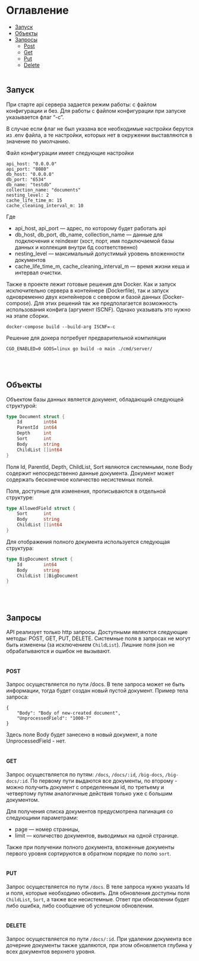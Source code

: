 # Оглавление

- [Запуск](#запуск)
- [Объекты](#объекты)
- [Запросы](#запросы)
    - [Post](#post)
    - [Get](#get)
    - [Put](#put)
    - [Delete](#delete)
<br/><br/>

## Запуск
При старте api сервера задается режим работы: с файлом конфигурации и без. Для работы с файлом конфигурации при запуске указывается флаг “-c”.

В случае если флаг не был указана все необходимые настройки берутся из .env файла, а те настройки, которых нет в окружении выставляются в значение по умолчанию.

Файл конфигурации имеет следующие настройки
```
api_host: "0.0.0.0"
api_port: "8080"
db_host: "0.0.0.0"
db_port: "6534"
db_name: "testdb"
collection_name: "documents"
nesting_level: 2
cache_life_time_m: 15
cache_cleaning_interval_m: 10
```

Где
- api_host, api_port — адрес, по которому будет работать api
- db_host, db_port, db_name, collection_name — данные для подключения к reindexer (хост, порт, имя подключаемой базы данных и коллекция внутри бд соответственно)
- nesting_level — максимальный допустимый уровень вложенности документов
- cache_life_time_m, cache_cleaning_interval_m — время жизни кеша и интервал очистки.

Также в проекте лежит готовые решения для Docker. Как и запуск исключительно сервера в контейнере (Dockerfile), так и запуск одновременно двух контейнеров с севером и базой данных (Docker-compose). Для этих решений так же предполагается возможность использования конфига (аргумент ISCNF). Однако указывать это нужно на этапе сборки.
```
docker-compose build --build-arg ISCNF=-c
```
Решение для докера потребует предварительной компиляции
```
CGO_ENABLED=0 GOOS=linux go build -o main ./cmd/server/
```
<br/><br/>

## Объекты
Объектом базы данных является документ, обладающий следующей структурой:
```go
type Document struct {
    Id        int64
    ParentId  int64
    Depth     int
    Sort      int
    Body      string
    ChildList []int64
}
```

Поля Id, ParentId, Depth, ChildList, Sort являются системными, поле Body содержит непосредственно данные документа. Документ может содержать бесконечное количество несистемных полей.

Поля, доступные для изменения, прописываются в отдельной структуре:
```go
type AllowedField struct {
    Sort      int
    Body      string
    ChildList []int64
}
```

Для отображения полного документа используется следующая структура:
```go
type BigDocument struct {
    Id        int64
    Body      string
    ChildList []BigDocument
}
```
<br/><br/>
## Запросы

API реализует только http запросы. Доступными являются следующие методы: POST, GET, PUT, DELETE. Системные поля в запросах не могут быть изменены (за исключением `ChildList`). Лишние поля json не обрабатываются и ошибок не вызывают.
<br/><br/>

#### POST
Запрос осуществляется по пути /docs. В теле запроса может не быть информации, тогда будет создан новый пустой документ.
Пример тела запроса:
```
{
    "Body": "Body of new-created document",
    "UnprocessedField": "1000-7"
}
```
Здесь поле Body будет занесено в новый документ, а поле UnprocessedField - нет.
<br/><br/>

#### GET
Запрос осуществляется по путям: `/docs`, `/docs/:id`, `/big-docs`, `/big-docs/:id`. По первому пути выдаются все документы, по второму - можно получить документ с определенным id, по третьему и четвертому путям аналогичные действия только уже с большим документом.

Для получения списка документов предусмотрена пагинация со следующими параметрами:
- page — номер страницы,
- limit — количество документов, выводимых на одной странице.

Также при получении полного документа, вложенные документы первого уровня сортируются в обратном порядке по полю `sort`.
<br/><br/>

#### PUT
Запрос осуществляется по пути `/docs`. В теле запроса нужно указать Id и поля, которые необходимо обновить. Для обновления доступны поля `ChildList`, `Sort`, а также все несистемные. Ответ при обновлении будет либо ошибка, либо сообщение об успешном обновлении.
<br/><br/>

#### DELETE
Запрос осуществляется по пути `/docs/:id`. При удалении документа все дочерние документы также удаляются, при этом обновляется глубина у всех документов верхнего уровня.
